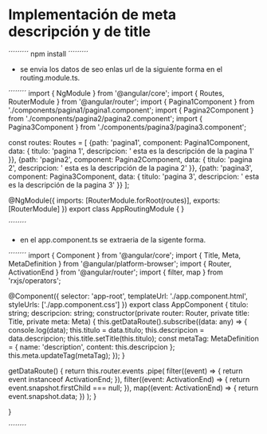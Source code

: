 # Implementación de meta descripción y de title 

´´´´´´´´´
npm install
´´´´´´´´´

- se envia los datos de seo enlas url de la siguiente forma en el routing.module.ts.

´´´´´´´´
import { NgModule } from '@angular/core';
import { Routes, RouterModule } from '@angular/router';
import { Pagina1Component } from './components/pagina1/pagina1.component';
import { Pagina2Component } from './components/pagina2/pagina2.component';
import { Pagina3Component } from './components/pagina3/pagina3.component';

const routes: Routes = [
  {path: 'pagina1', component: Pagina1Component, data: { titulo: 'pagina 1', descripcion: ' esta es la descripción de la pagina 1' }},
  {path: 'pagina2', component: Pagina2Component, data: { titulo: 'pagina 2', descripcion: ' esta es la descripción de la pagina 2' }},
  {path: 'pagina3', component: Pagina3Component, data: { titulo: 'pagina 3', descripcion: ' esta es la descripción de la pagina 3' }}
];

@NgModule({
  imports: [RouterModule.forRoot(routes)],
  exports: [RouterModule]
})
export class AppRoutingModule { }

´´´´´´´´

- en el app.component.ts se extraeria de la sigente forma.

´´´´´´´´
import { Component } from '@angular/core';
import { Title, Meta, MetaDefinition } from '@angular/platform-browser';
import { Router, ActivationEnd } from '@angular/router';
import { filter, map } from 'rxjs/operators';

@Component({
  selector: 'app-root',
  templateUrl: './app.component.html',
  styleUrls: ['./app.component.css']
})
export class AppComponent {
  titulo: string;
  descripcion: string;
  constructor(private router: Router, private title: Title, private meta: Meta) {
    this.getDataRoute().subscribe((data: any) => {
      console.log(data);
      this.titulo = data.titulo;
      this.descripcion = data.descripcion;
      this.title.setTitle(this.titulo);
      const metaTag: MetaDefinition = {
        name: 'description',
        content: this.descripcion
      };
      this.meta.updateTag(metaTag);
    });
  }

  getDataRoute() {
    return this.router.events
      .pipe(
        filter((event) => {
          return event instanceof ActivationEnd;
        }),
        filter((event: ActivationEnd) => {
          return event.snapshot.firstChild === null;
        }),
        map((event: ActivationEnd) => {
          return event.snapshot.data;
        })
      );
  }

}

´´´´´´´´